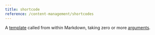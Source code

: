 ```yaml
---
title: shortcode
reference: /content-management/shortcodes
---
```


A [template](g)  called from within Markdown, taking zero or more [arguments](g).

